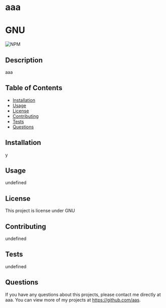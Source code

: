 
  # aaa

  # GNU
 
  ![NPM](https://img.shields.io/npm/l/MIT?logo=MIT&style=plastic)
  
  
  ## Description 
  aaa
  ## Table of Contents
  * [Installation](#installation)
  * [Usage](#usage)
  * [License](#license)
  * [Contributing](#contributing)
  * [Tests](#tests)
  * [Questions](#questions)
  
  ## Installation 
  y
  ## Usage 
  undefined
  ## License 
  This project is license under GNU
  ## Contributing 
  undefined
  ## Tests
  undefined
  ## Questions
  If you have any questions about this projects, please contact me directly at aaa. You can view more of my projects at https://github.com/aas.
